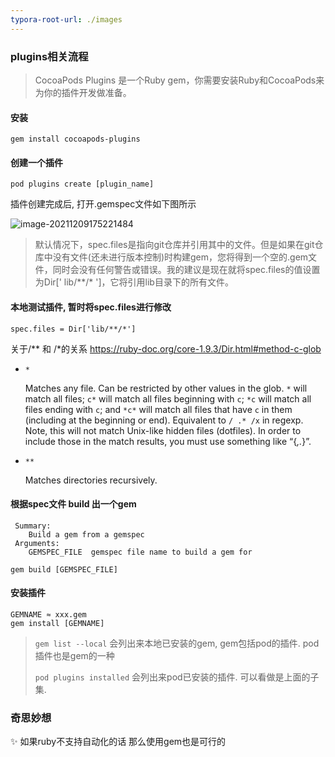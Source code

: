 ```yaml
---
typora-root-url: ./images
---
```




### plugins相关流程

> CocoaPods Plugins 是一个Ruby gem，你需要安装Ruby和CocoaPods来为你的插件开发做准备。

#### 安装

```
gem install cocoapods-plugins
```

#### 创建一个插件

```shell
pod plugins create [plugin_name]
```

插件创建完成后, 打开.gemspec文件如下图所示

![image-20211209175221484](/image-20211209175221484.png)

> 默认情况下，spec.files是指向git仓库并引用其中的文件。但是如果在git仓库中没有文件(还未进行版本控制)时构建gem，您将得到一个空的.gem文件，同时会没有任何警告或错误。我的建议是现在就将spec.files的值设置为Dir[' lib/**/* ']，它将引用lib目录下的所有文件。

#### 本地测试插件, 暂时将spec.files进行修改

```
spec.files = Dir['lib/**/*']
```

关于/\*\* 和 /\*的关系 https://ruby-doc.org/core-1.9.3/Dir.html#method-c-glob 

- `*`

  Matches any file. Can be restricted by other values in the glob. `*` will match all files; `c*` will match all files beginning with `c`; `*c` will match all files ending with `c`; and `*c*` will match all files that have `c` in them (including at the beginning or end). Equivalent to `/ .* /x` in regexp. Note, this will not match Unix-like hidden files (dotfiles). In order to include those in the match results, you must use something like “{*,.*}”.

- `**`

  Matches directories recursively.

#### 根据spec文件 build 出一个gem

```shell
 Summary:
    Build a gem from a gemspec
 Arguments:
    GEMSPEC_FILE  gemspec file name to build a gem for
    
gem build [GEMSPEC_FILE]
```



#### 安装插件

```
GEMNAME ≈ xxx.gem
gem install [GEMNAME]
```

> `gem list --local` 会列出来本地已安装的gem, gem包括pod的插件. pod插件也是gem的一种
>
> `pod plugins installed` 会列出来pod已安装的插件. 可以看做是上面的子集.







### 奇思妙想

✨ 如果ruby不支持自动化的话 那么使用gem也是可行的
